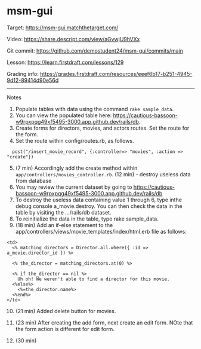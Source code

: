 # msm-gui

Target: https://msm-gui.matchthetarget.com/

Video: https://share.descript.com/view/aGvwjU9hVXx

Git commit: https://github.com/demostudent24/msm-gui/commits/main

Lesson: https://learn.firstdraft.com/lessons/129

Grading info: https://grades.firstdraft.com/resources/eeef6b17-b251-4945-9d12-89414d90e56d

<hr>

Notes

1. Populate tables with data using the command `rake sample_data`.
2. You can view the populated table here: https://cautious-bassoon-w9rpxpqg49xf5495-3000.app.github.dev/rails/db.
3. Create forms for directors, movies, and actors routes. Set the route for the form. 
4. Set the route within config/routes.rb, as follows.

```
  post("/insert_movie_record", {:controller=> "movies", :action => "create"})
```

5. (7 min) Accordingly add the create method within `app/controllers/movies_controller.rb`. (12 min) - destroy useless data from database
6. You may review the current dataset by going to https://cautious-bassoon-w9rpxpqg49xf5495-3000.app.github.dev/rails/db
7. To destroy the useless data containing value 1 through 6, type inthe debug console a_movie.destroy. You can then check the data in the table by visiting the .../rails/db dataset.
8. To reinitialize the data in the table, type rake sample_data.
9. (18 min) Add an if-else statement to the app/controllers/views/movie_templates/index/html.erb file as follows:
```
<td>
  <% matching_directors = Director.all.where({ :id => a_movie.director_id }) %>
  
  <% the_director = matching_directors.at(0) %>

  <% if the_director == nil %>
    Uh oh! We weren't able to find a director for this movie.
  <%else%>
    <%=the_director.name%>
  <%end%>
</td>
```
10. (21 min) Added delete button for movies.

11. (23 min) After creating the add form, next create an edit form. NOte that the form action is different for edit form.
12. (30 min)
